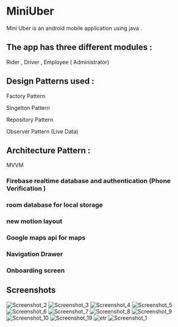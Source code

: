 # MiniUber
Mini Uber is an android mobile application using java . 

## The app has three different modules : 

Rider , Driver , Employee ( Administrator)
## Design Patterns used : 

Factory Pattern 

Singelton Pattern 

Repository Pattern 

Observer Pattern (Live Data) 

## Architecture Pattern : 

MVVM 

### Firebase realtime database and authentication (Phone Verification )

### room database for local storage

### new motion  layout  

 ### Google maps api for maps 

### Navigation Drawer 

### Onboarding screen 

## Screenshots 
![Screenshot_2](https://user-images.githubusercontent.com/60134186/170215675-45502d78-8788-4042-8fae-940442c64f3e.png)
![Screenshot_3](https://user-images.githubusercontent.com/60134186/170215681-e39644e5-c5db-408c-bac8-c0bbdc22f6d4.png)
![Screenshot_4](https://user-images.githubusercontent.com/60134186/170215684-ad2d363a-d0d6-4541-b44f-d24b2e519ad8.png)
![Screenshot_5](https://user-images.githubusercontent.com/60134186/170215685-b5eb0787-5f0c-47a9-bb4c-47a5afcad2f1.png)
![Screenshot_6](https://user-images.githubusercontent.com/60134186/170215687-28146e34-731c-4d60-bb95-fb430adf7518.png)
![Screenshot_7](https://user-images.githubusercontent.com/60134186/170215690-7d0ccc1d-ed36-43e0-9d11-213ebb6eb884.png)
![Screenshot_8](https://user-images.githubusercontent.com/60134186/170215692-fd975fb8-943c-471f-8bac-b7e160fbbe16.png)
![Screenshot_9](https://user-images.githubusercontent.com/60134186/170215694-768bb070-3c15-470b-bf21-e335155c62a7.png)
![Screenshot_10](https://user-images.githubusercontent.com/60134186/170215696-dd5b075c-817c-4f43-a912-1658dc388560.png)
![Screenshot_19](https://user-images.githubusercontent.com/60134186/170215698-4e009c96-bfb4-4925-8d95-e164ea9de8ba.png)
![etr](https://user-images.githubusercontent.com/60134186/170215701-bdf26ed7-d77a-4695-949e-6a6a742c914b.png)
![Screenshot_1](https://user-images.githubusercontent.com/60134186/170215708-8423a8d5-e1a9-4a0f-b75c-ffafa8f81dcf.png)

